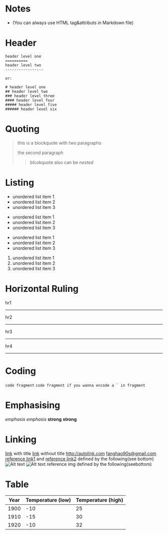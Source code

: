 # Notes
- (You can always use HTML tag&attributs in Markdown file)

# Header

```
header level one
==========
header level two
-----------------

or:

# header level one
## header level two
### header level three
#### header level four
##### header level five
###### header level six
```

# Quoting

> this is a blockquote with two paragraphs
>
> the second paragraph
>> blcokquote also can be *nested*

# Listing

* unordered list item 1
* unordered list item 2
* unordered list item 3
+ unordered list item 1
+ unordered list item 2
+ unordered list item 3
- unordered list item 1
- unordered list item 2
- unordered list item 3

1. unordered list item 1
2. unordered list item 2
3. unordered list item 3

# Horizontal Ruling

hr1
* * *
hr2
***
hr3
*****
hr4
- - -

# Coding

`code fragment`
``code fragment if you wanna encode a ` in fragment``

# Emphasising

*emphasis*
_emphasis_
**strong**
__strong__

# Linking

[link](http://sample.com/ "Title") with title
[link](http://sample.com/) without title
<http://autolink.com>
<fanghao90s@gmail.com>
[reference link1][num1] and [reference link2][num2] defined by the following(see bottom)
![Alt text](/path/to/img.jpg "Optional title")
![Alt text][id] reference img defined by the following(seebottom)

# Table

| Year | Temperature (low) | Temperature (high) |
| ---- | ----------------- | -------------------|
| 1900 |               -10 |                 25 |
| 1910 |               -15 |                 30 |
| 1920 |               -10 |                 32 |


[num1]: http://sample1.com/ 		"reference link1"
[num2]: http://sample2.com/ 		"reference link2"
[id]: url/to/img "Optional title attribute"